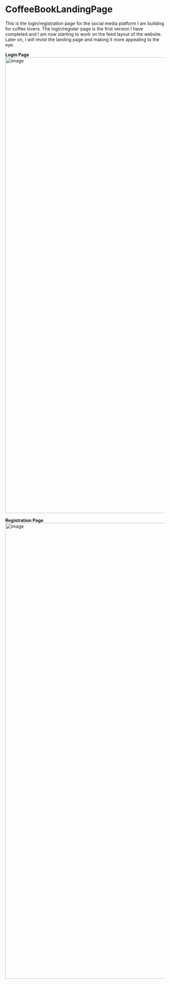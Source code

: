 # CoffeeBookLandingPage
This is the login/registration page for the social media platform I am building for coffee lovers. The login/register page is the first version I have completed and I am now starting to work on the feed layout of the website. Later on, I will revist the landing page and making it more appealing to the eye.

**Login Page**
<img width="1440" alt="image" src="https://github.com/dkaul09/CoffeeBookLandingPage/assets/111927365/a2abe9b7-f3d4-4f9b-8183-b9ca7279c4f2">

**Registration Page** 
<img width="1440" alt="image" src="https://github.com/dkaul09/CoffeeBookLandingPage/assets/111927365/e6950bbb-beab-46b0-a4ff-3c1a3603f59f">

